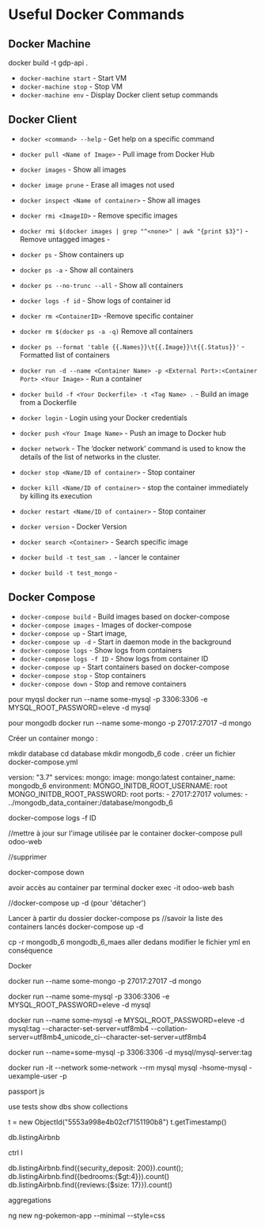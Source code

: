 # Useful Docker Commands

## Docker Machine


docker build -t gdp-api .


-   `docker-machine start` - Start VM
-   `docker-machine stop` - Stop VM
-   `docker-machine env` - Display Docker client setup commands

## Docker Client

-   `docker <command> --help` - Get help on a specific command
-   `docker pull <Name of Image>` - Pull image from Docker Hub
-   `docker images` - Show all images
-   `docker image prune` - Erase all images not used
-   `docker inspect <Name of container>` - Show all images
-   `docker rmi <ImageID>` - Remove specific images
-   `docker rmi $(docker images | grep "^<none>" | awk "{print $3}")` - Remove untagged images - <none>
-   `docker ps` - Show containers up
-   `docker ps -a` - Show all containers
-   `docker ps --no-trunc --all` - Show all containers
-   `docker logs -f id` - Show logs of container id
-   `docker rm <ContainerID>` -Remove specific container
-   `docker rm $(docker ps -a -q)` Remove all containers
-   `docker ps --format 'table {{.Names}}\t{{.Image}}\t{{.Status}}'` - Formatted list of containers
-   `docker run -d --name <Container Name> -p <External Port>:<Container Port> <Your Image>` - Run a container
-   `docker build -f <Your Dockerfile> -t <Tag Name> .` - Build an image from a Dockerfile
-   `docker login` - Login using your Docker credentials
-   `docker push <Your Image Name>` - Push an image to Docker hub
-   `docker network` - The ‘docker network’ command is used to know the details of the list of networks in the cluster.
-   `docker stop <Name/ID of container>` - Stop container
-   `docker kill <Name/ID of container>` - stop the container immediately by killing its execution
-   `docker restart <Name/ID of container>` - Stop container
-   `docker version` - Docker Version
-   `docker search <Container>` - Search specific image

-   `docker build -t test_sam .` - lancer le container
-   `docker build -t test_mongo` -

## Docker Compose

-   `docker-compose build` - Build images based on docker-compose
-   `docker-compose images` - Images of docker-compose
-   `docker-compose up` - Start image,
-   `docker-compose up -d` - Start in daemon mode in the background
-   `docker-compose logs` - Show logs from containers
-   `docker-compose logs -f ID` - Show logs from container ID
-   `docker-compose up` - Start containers based on docker-compose
-   `docker-compose stop` - Stop containers
-   `docker-compose down` - Stop and remove containers

pour myqsl
docker run --name some-mysql -p 3306:3306 -e MYSQL_ROOT_PASSWORD=eleve -d mysql

pour mongodb
docker run --name some-mongo -p 27017:27017 -d mongo

Créer un container mongo :

mkdir database
cd database
mkdir mongodb_6
code .
créer un fichier docker-compose.yml

version: "3.7"
services:
mongo:
image: mongo:latest
container_name: mongodb_6
environment:
MONGO_INITDB_ROOT_USERNAME: root
MONGO_INITDB_ROOT_PASSWORD: root
ports: - 27017:27017
volumes: - ../mongodb_data_container:/database/mongodb_6

docker-compose logs -f ID

//mettre à jour sur l'image utilisée par le container
docker-compose pull odoo-web

//supprimer

docker-compose down

avoir accès au container par terminal
docker exec -it odoo-web bash

//docker-compose up -d (pour 'détacher')

Lancer à partir du dossier
docker-compose ps
//savoir la liste des containers lancés
docker-compose up -d

cp -r mongodb_6 mongodb_6_maes
aller dedans
modifier le fichier yml en conséquence

Docker

docker run --name some-mongo -p 27017:27017 -d mongo

docker run --name some-mysql -p 3306:3306 -e MYSQL_ROOT_PASSWORD=eleve -d mysql

docker run --name some-mysql -e MYSQL_ROOT_PASSWORD=eleve -d mysql:tag --character-set-server=utf8mb4 --collation-server=utf8mb4_unicode_ci--character-set-server=utf8mb4

docker run --name=some-mysql -p 3306:3306 -d mysql/mysql-server:tag

docker run -it --network some-network --rm mysql mysql -hsome-mysql -uexample-user -p

passport js

use tests
show dbs
show collections

t = new ObjectId("5553a998e4b02cf7151190b8")
t.getTimestamp()

db.listingAirbnb

ctrl l

db.listingAirbnb.find({security_deposit: 200}).count();
db.listingAirbnb.find({bedrooms:{$gt:4}}).count()
db.listingAirbnb.find({reviews:{$size: 17}}).count()

aggregations

ng new ng-pokemon-app --minimal --style=css
